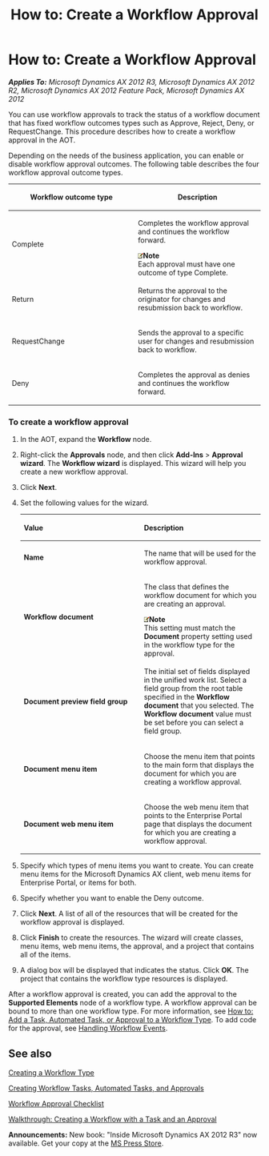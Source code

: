 ﻿---
title: 'How to: Create a Workflow Approval'
TOCTitle: 'How to: Create a Workflow Approval'
ms:assetid: 3742cf13-965f-4a2e-8046-33f3fa4a6793
ms:mtpsurl: https://msdn.microsoft.com/en-us/library/Cc596847(v=AX.60)
ms:contentKeyID: 35242029
ms.date: 05/18/2015
mtps_version: v=AX.60
---

# How to: Create a Workflow Approval 


_**Applies To:** Microsoft Dynamics AX 2012 R3, Microsoft Dynamics AX 2012 R2, Microsoft Dynamics AX 2012 Feature Pack, Microsoft Dynamics AX 2012_

You can use workflow approvals to track the status of a workflow document that has fixed workflow outcomes types such as Approve, Reject, Deny, or RequestChange. This procedure describes how to create a workflow approval in the AOT.

Depending on the needs of the business application, you can enable or disable workflow approval outcomes. The following table describes the four workflow approval outcome types.

<table>
<colgroup>
<col style="width: 50%" />
<col style="width: 50%" />
</colgroup>
<thead>
<tr class="header">
<th><p>Workflow outcome type</p></th>
<th><p>Description</p></th>
</tr>
</thead>
<tbody>
<tr class="odd">
<td><p>Complete</p></td>
<td><p>Completes the workflow approval and continues the workflow forward.</p>
<div class="mtps-table">
<div class="mtps-row">
<img src="images/Aa589339.alert_note(en-us,AX.60).gif" title="Note" alt="Note" class="note" /><strong>Note</strong>
</div>
<div class="mtps-row">
Each approval must have one outcome of type Complete.
</div>
</div></td>
</tr>
<tr class="even">
<td><p>Return</p></td>
<td><p>Returns the approval to the originator for changes and resubmission back to workflow.</p></td>
</tr>
<tr class="odd">
<td><p>RequestChange</p></td>
<td><p>Sends the approval to a specific user for changes and resubmission back to workflow.</p></td>
</tr>
<tr class="even">
<td><p>Deny</p></td>
<td><p>Completes the approval as denies and continues the workflow forward.</p></td>
</tr>
</tbody>
</table>


### To create a workflow approval

1.  In the AOT, expand the **Workflow** node.

2.  Right-click the **Approvals** node, and then click **Add-Ins** \> **Approval wizard**. The **Workflow wizard** is displayed. This wizard will help you create a new workflow approval.

3.  Click **Next**.

4.  Set the following values for the wizard.
    
    <table>
    <colgroup>
    <col style="width: 50%" />
    <col style="width: 50%" />
    </colgroup>
    <thead>
    <tr class="header">
    <th><p>Value</p></th>
    <th><p>Description</p></th>
    </tr>
    </thead>
    <tbody>
    <tr class="odd">
    <td><p><strong>Name</strong></p></td>
    <td><p>The name that will be used for the workflow approval.</p></td>
    </tr>
    <tr class="even">
    <td><p><strong>Workflow document</strong></p></td>
    <td><p>The class that defines the workflow document for which you are creating an approval.</p>
    <div class="mtps-table">
    <div class="mtps-row">
    <img src="images/Aa589339.alert_note(en-us,AX.60).gif" title="Note" alt="Note" class="note" /><strong>Note</strong>
    </div>
    <div class="mtps-row">
    This setting must match the <strong>Document</strong> property setting used in the workflow type for the approval.
    </div>
    </div></td>
    </tr>
    <tr class="odd">
    <td><p><strong>Document preview field group</strong></p></td>
    <td><p>The initial set of fields displayed in the unified work list. Select a field group from the root table specified in the <strong>Workflow document</strong> that you selected. The <strong>Workflow document</strong> value must be set before you can select a field group.</p></td>
    </tr>
    <tr class="even">
    <td><p><strong>Document menu item</strong></p></td>
    <td><p>Choose the menu item that points to the main form that displays the document for which you are creating a workflow approval.</p></td>
    </tr>
    <tr class="odd">
    <td><p><strong>Document web menu item</strong></p></td>
    <td><p>Choose the web menu item that points to the Enterprise Portal page that displays the document for which you are creating a workflow approval.</p></td>
    </tr>
    </tbody>
    </table>


5.  Specify which types of menu items you want to create. You can create menu items for the Microsoft Dynamics AX client, web menu items for Enterprise Portal, or items for both.

6.  Specify whether you want to enable the Deny outcome.

7.  Click **Next**. A list of all of the resources that will be created for the workflow approval is displayed.

8.  Click **Finish** to create the resources. The wizard will create classes, menu items, web menu items, the approval, and a project that contains all of the items.

9.  A dialog box will be displayed that indicates the status. Click **OK**. The project that contains the workflow type resources is displayed.

After a workflow approval is created, you can add the approval to the **Supported Elements** node of a workflow type. A workflow approval can be bound to more than one workflow type. For more information, see [How to: Add a Task, Automated Task, or Approval to a Workflow Type](how-to-add-a-task-automated-task-or-approval-to-a-workflow-type.md). To add code for the approval, see [Handling Workflow Events](handling-workflow-events.md).

## See also

[Creating a Workflow Type](creating-a-workflow-type.md)

[Creating Workflow Tasks, Automated Tasks, and Approvals](creating-workflow-tasks-automated-tasks-and-approvals.md)

[Workflow Approval Checklist](workflow-approval-checklist.md)

[Walkthrough: Creating a Workflow with a Task and an Approval](walkthrough-creating-a-workflow-with-a-task-and-an-approval.md)

  
**Announcements:** New book: "Inside Microsoft Dynamics AX 2012 R3" now available. Get your copy at the [MS Press Store](https://www.microsoftpressstore.com/store/inside-microsoft-dynamics-ax-2012-r3-9780735685109).


